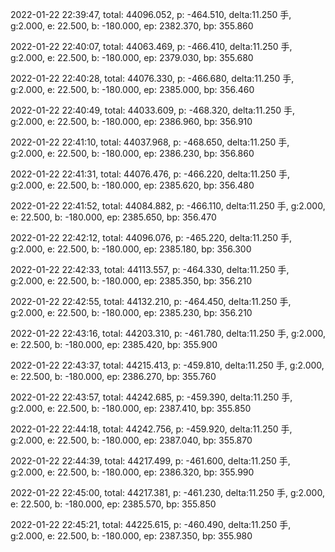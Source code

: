 2022-01-22 22:39:47, total: 44096.052, p: -464.510, delta:11.250 手, g:2.000, e: 22.500, b: -180.000, ep: 2382.370, bp: 355.860

2022-01-22 22:40:07, total: 44063.469, p: -466.410, delta:11.250 手, g:2.000, e: 22.500, b: -180.000, ep: 2379.030, bp: 355.680

2022-01-22 22:40:28, total: 44076.330, p: -466.680, delta:11.250 手, g:2.000, e: 22.500, b: -180.000, ep: 2385.000, bp: 356.460

2022-01-22 22:40:49, total: 44033.609, p: -468.320, delta:11.250 手, g:2.000, e: 22.500, b: -180.000, ep: 2386.960, bp: 356.910

2022-01-22 22:41:10, total: 44037.968, p: -468.650, delta:11.250 手, g:2.000, e: 22.500, b: -180.000, ep: 2386.230, bp: 356.860

2022-01-22 22:41:31, total: 44076.476, p: -466.220, delta:11.250 手, g:2.000, e: 22.500, b: -180.000, ep: 2385.620, bp: 356.480

2022-01-22 22:41:52, total: 44084.882, p: -466.110, delta:11.250 手, g:2.000, e: 22.500, b: -180.000, ep: 2385.650, bp: 356.470

2022-01-22 22:42:12, total: 44096.076, p: -465.220, delta:11.250 手, g:2.000, e: 22.500, b: -180.000, ep: 2385.180, bp: 356.300

2022-01-22 22:42:33, total: 44113.557, p: -464.330, delta:11.250 手, g:2.000, e: 22.500, b: -180.000, ep: 2385.350, bp: 356.210

2022-01-22 22:42:55, total: 44132.210, p: -464.450, delta:11.250 手, g:2.000, e: 22.500, b: -180.000, ep: 2385.230, bp: 356.210

2022-01-22 22:43:16, total: 44203.310, p: -461.780, delta:11.250 手, g:2.000, e: 22.500, b: -180.000, ep: 2385.420, bp: 355.900

2022-01-22 22:43:37, total: 44215.413, p: -459.810, delta:11.250 手, g:2.000, e: 22.500, b: -180.000, ep: 2386.270, bp: 355.760

2022-01-22 22:43:57, total: 44242.685, p: -459.390, delta:11.250 手, g:2.000, e: 22.500, b: -180.000, ep: 2387.410, bp: 355.850

2022-01-22 22:44:18, total: 44242.756, p: -459.920, delta:11.250 手, g:2.000, e: 22.500, b: -180.000, ep: 2387.040, bp: 355.870

2022-01-22 22:44:39, total: 44217.499, p: -461.600, delta:11.250 手, g:2.000, e: 22.500, b: -180.000, ep: 2386.320, bp: 355.990

2022-01-22 22:45:00, total: 44217.381, p: -461.230, delta:11.250 手, g:2.000, e: 22.500, b: -180.000, ep: 2385.570, bp: 355.850

2022-01-22 22:45:21, total: 44225.615, p: -460.490, delta:11.250 手, g:2.000, e: 22.500, b: -180.000, ep: 2387.350, bp: 355.980